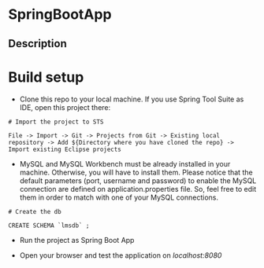 # SpringBootApp

## Description

# Build setup

- Clone this repo to your local machine. If you use Spring Tool Suite as IDE, open this project there:

```
# Import the project to STS

File -> Import -> Git -> Projects from Git -> Existing local repository -> Add ${Directory where you have cloned the repo} -> Import existing Eclipse projects
```

- MySQL and MySQL Workbench must be already installed in your machine. Otherwise, you will have to install them. Please notice that the default parameters (port, username and password) to enable the MySQL connection are defined on application.properties file. So, feel free to edit them in order to match with one of your MySQL connections.

```
# Create the db

CREATE SCHEMA `lmsdb` ;
```

- Run the project as Spring Boot App

- Open your browser and test the application on *localhost:8080*
